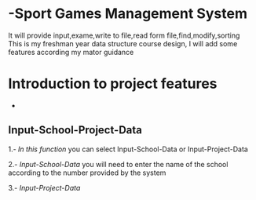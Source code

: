 # -Sport Games Management System
It will provide input,exame,write to file,read form file,find,modify,sorting  
This is my freshman year data structure course design, I will add some features according my mator guidance  

Introduction to project features
================================

<!--ts-->
   *
<!--ts-->

## Input-School-Project-Data
   1.- *In this function* you can select Input-School-Data or Input-Project-Data  

   2.- *Input-School-Data* you will need to enter the name of the school according to the number provided by the system  

   3.- *Input-Project-Data* 
